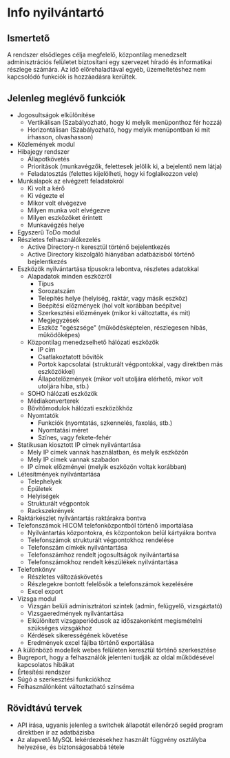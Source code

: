 # Info nyilvántartó

## Ismertető
A rendszer elsődleges célja megfelelő, központilag menedzselt adminisztrációs felületet biztosítani egy szervezet híradó és informatikai részlege számára. Az idő előrehaladtával egyéb, üzemeltetéshez nem kapcsolódó funkciók is hozzáadásra kerültek.

## Jelenleg meglévő funkciók
* Jogosultságok elkülönítése
  * Vertikálisan (Szabályozható, hogy ki melyik menüponthoz fér hozzá)
  * Horizontálisan (Szabályozható, hogy melyik menüpontban ki mit írhasson, olvashasson)
* Közlemények modul
* Hibajegy rendszer
  * Állapotkövetés
  * Prioritások (munkavégzők, felettesek jelölik ki, a bejelentő nem látja)
  * Feladatosztás (felettes kijelölheti, hogy ki foglalkozzon vele)
* Munkalapok az elvégzett feladatokról
  * Ki volt a kérő
  * Ki végezte el
  * Mikor volt elvégezve
  * Milyen munka volt elvégezve
  * Milyen eszközöket érintett
  * Munkavégzés helye
* Egyszerű ToDo modul
* Részletes felhasználókezelés
  * Active Directory-n keresztül történő bejelentkezés
  * Active Directory kiszolgáló hiányában adatbázisból történő bejelentkezés
* Eszközök nyilvántartása típusokra lebontva, részletes adatokkal
  * Alapadatok minden eszközről
    * Típus
    * Sorozatszám
    * Telepítés helye (helyiség, raktár, vagy másik eszköz)
    * Beépítési előzmények (hol volt korábban beépítve)
    * Szerkesztési előzmények (mikor ki változtatta, és mit)
    * Megjegyzések
    * Eszköz "egészsége" (működésképtelen, részlegesen hibás, működőképes)
  * Központilag menedzselhető hálózati eszközök
    * IP cím
    * Csatlakoztatott bővítők
    * Portok kapcsolatai (strukturált végpontokkal, vagy direktben más eszközökkel)
    * Állapotelőzmények (mikor volt utoljára elérhető, mikor volt utoljára hiba, stb.)
  * SOHO hálózati eszközök
  * Médiakonverterek
  * Bővítőmodulok hálózati eszközökhöz
  * Nyomtatók
    * Funkciók (nyomtatás, szkennelés, faxolás, stb.)
    * Nyomtatási méret
    * Színes, vagy fekete-fehér
* Statikusan kiosztott IP címek nyilvántartása
  * Mely IP címek vannak használatban, és melyik eszközön
  * Mely IP címek vannak szabadon
  * IP címek előzményei (melyik eszközön voltak korábban)
* Létesítmények nyilvántartása
  * Telephelyek
  * Épületek
  * Helyiségek
  * Strukturált végpontok
  * Rackszekrények
* Raktárkészlet nyilvántartás raktárakra bontva
* Telefonszámok HICOM telefonközpontból történő importálása
  * Nyilvántartás központokra, és központokon belül kártyákra bontva
  * Telefonszámok strukturált végpontokhoz rendelése
  * Telefonszám címkék nyilvántartása
  * Telefonszámhoz rendelt jogosultságok nyilvántartása
  * Telefonszámokhoz rendelt készülékek nyilvántartása
* Telefonkönyv
  * Részletes változáskövetés
  * Részlegekre bontott felelősök a telefonszámok kezelésére
  * Excel export
* Vizsga modul
  * Vizsgán belüli adminisztrátori szintek (admin, felügyelő, vizsgáztató)
  * Vizsgaeredmények nyilvántartása
  * Elkülönített vizsgaperiódusok az időszakonként megismételni szükséges vizsgákhoz
  * Kérdések sikerességének követése
  * Eredmények excel fájlba történő exportálása
* A különböző modellek webes felületen keresztül történő szerkesztése
* Bugreport, hogy a felhasználók jelenteni tudják az oldal működésével kapcsolatos hibákat
* Értesítési rendszer
* Súgó a szerkesztési funkciókhoz
* Felhasználónként változtatható színséma

## Rövidtávú tervek
* API írása, ugyanis jelenleg a switchek állapotát ellenőrző segéd program direktben ír az adatbázisba
* Az alapvető MySQL lekérdezésekhez használt függvény osztályba helyezése, és biztonságosabbá tétele